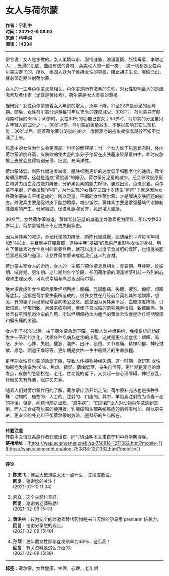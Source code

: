 # 女人与荷尔蒙

**作者：宁利中**  
**时间：2021-2-9 08:03**  
**来源：科学网**  
**阅读：14334**  

---

常言说：女人是水做的。女人柔情似水、温情脉脉、浪漫爱情、舐犊母爱，孝敬老人……光滑的肌肤、曲线有致的身材、柔美动人的一颦一笑……这一切都是女性荷尔蒙决定了的。所以，泰国人妖为了维持女性的容貌，阻止胡子生长、喉结凸出，就必须定期注射荷尔蒙。 

女人的一生与荷尔蒙息息相关。荷尔蒙是所有激素的总称，对女性影响最大的是雌激素及黄体素（尤其是黄体素），荷尔蒙是女人青春的源泉。 

据研究：女性荷尔蒙随着女人年龄的增大，逐年下降，21至22岁是分泌的高峰期。随后，女性荷尔蒙分泌量每10年以15％的速度减少。30岁时，荷尔蒙只有颠峰期时候的85％；50岁时，女性30％的功能已丧失；60岁时，荷尔蒙的分泌量只占年轻人的四分之一。30岁以前，荷尔蒙的微量减少，不足以影响其它生理机能；30岁以后，随着荷尔蒙分泌量的减少，慢慢衰老的迹象就像涨潮般不知不觉涌了上来。 

热恋中的女性为什么会更漂亮。科学的解释是：当一个女人处于热恋状态时，体内荷尔蒙浓度升高，皮肤收缩使大量的水分子停留在皮肤基底胶原蛋白中，此时皮肤摸上去就会显得特别光滑、细腻，充满弹性。 

荷尔蒙降低，新陈代谢速度减慢，肌肤细胞更新的速度低于细胞老化的速度，致使角质层增厚，这就是造成“黄脸婆”的原因。荷尔蒙分泌量的减少，还会导致胶原蛋白和弹力蛋白合成能力降低，分解黑色素的能力降低，皱纹出现，色斑沉着。荷尔蒙不平衡，还会出现“痘痘”，为什么有的女性在三四十岁还生“痘痘”？就是因为女性荷尔蒙失去平衡造成的。所以足量、平衡的女性荷尔蒙，才是解决皮肤问题的妙方。雌激素主要是促进皮下脂肪增厚，减少皱纹。黄体素主要是增强基础代谢抑制雌激素的产生，分解脂肪，促进乳腺泡发育，乳房增大坚挺。 

30岁后，女性荷尔蒙减退，黄体素分泌量的减退比雌激素更为明显，所以女性30岁以上，荷尔蒙常处于不足或失衡状态。 

因为黄体素的减少，基础代谢能力降低，新陈代谢减慢，脂肪组织平均每10年增加5％以上，并且集中在腰腹部，这种中年“发福”的现象严重影响女性的身材。明白了黄体素对女性身材的重要性后，就可以走出过度节食减肥的误区，也懂得减肥后容易反弹的道理，让女性荷尔蒙来成就我们迷人的身材。 

荷尔蒙主宰女人的命运，女人的一生都与荷尔蒙息息相关：青春期、月经期、妊娠期、哺育期、更年期、老年期的各个阶段，都因荷尔蒙的潮涨潮落引起一系列的心理和生理反映，可以说幸福与痛苦皆因荷尔蒙。 

绝大多数成年女性都会承受经期困扰：腹痛、乳房胀痛、失眠、疲劳、抑郁、烦躁等症状，这都是荷尔蒙失衡所造成的。很多女性在月经前会莫名其妙地烦躁，想哭，有的妻子月经前经常会向老公发怒。这是因为黄体素不足，血糖浓度降低，引起烦躁、忧郁所致。月经来临期间，促使子宫收缩的前列腺素增加，致使腹痛。黄体素有平滑肌肉痉挛的作用，所以经期保持体内适当的黄体素浓度是治疗经期腹痛和偏头痛的关键。 

女人到了40岁以后，由于荷尔蒙急剧下降，导致人体神经系统、免疫系统的功能发生一系列的变化，诱发各种疾病及症状的出现，这就是更年期症状：烦躁、易怒、头晕、心悸、失眠、健忘、潮热、出汗、疲倦、关节疼痛、精神抑郁、神经过敏、尿急、阴道干燥等等。更年期是女性一生中最痛苦的生命旅程。 

更年期女性荷尔蒙的急剧下降，导致人体植物神经失调。这一时期，据研究,女性抑郁症发病率为46％，焦虑、猜疑、情绪低落，丧失自信等。更年期是衰老的爆发点，皮肤的急剧松弛、老化、性功能的低下，又引起一些心理障碍，神经错乱，怀疑丈夫有外遇，跟踪丈夫等。 

随着人们对荷尔蒙作用的了解，荷尔蒙疗法开始走俏。荷尔蒙补充法也是多种多样：动物的、植物的、人工的、注射的、口服的。其中，羊胎素注射成为青春不老的神话。但是，问题也随之出现，“疯牛病”、“口蹄疫”让人对动物荷尔蒙感到畏惧。而人工合成荷尔蒙的使用者，乳腺癌和生殖系统癌症的患病率增加。所以更先进，更安全的补充和平衡荷尔蒙的方法，是科研的热点所在。

---

**转载注意**  
转载本文请联系原作者获取授权，同时请注明本文来自宁利中科学网博客。  
**链接地址**：[https://wap.sciencenet.cn/blog-750818-1271362.html?mobile=1](https://wap.sciencenet.cn/blog-750818-1271362.html?mobile=1)

---

**评论**  
1. **陈志飞**：博主大概想说太太一点什么，又没直敢说。  
   **回复**：谢谢您的关注！  
   (2021-02-10 11:04)

2. **刘立**：这个主题科普好。  
   **回复**：谢谢刘老师鼓励!  
   (2021-02-09 15:41)

3. **黄洪林**：较为安全的雌激素替代药物是来自天然的孕马尿 premarin 倍美力。  
   **回复**：谢谢分享您的观点。  
   (2021-02-09 15:40)

4. **孙颉**：更年期女性抑郁症发病率为46％，这么高！  
   **回复**：有关资料是这么介绍的。  
   (2021-02-09 15:39)  

---

**标签**：荷尔蒙，女性健康，生理，心理，老年期